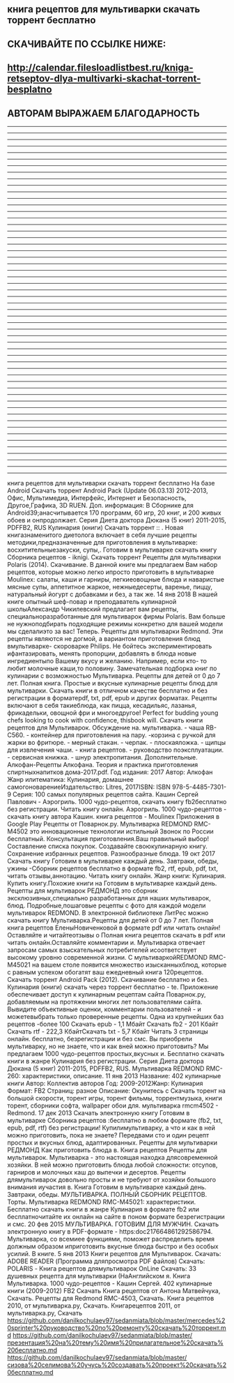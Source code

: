 книга рецептов для мультиварки скачать торрент бесплатно
--------------------------------------------------
СКАЧИВАЙТЕ ПО ССЫЛКЕ НИЖЕ:
--------------------------------------------------
http://calendar.filesloadlistbest.ru/kniga-retseptov-dlya-multivarki-skachat-torrent-besplatno
--------------------------------------------------
АВТОРАМ ВЫРАЖАЕМ БЛАГОДАРНОСТЬ
--------------------------------------------------
--------------------------------------------------
--------------------------------------------------
--------------------------------------------------
--------------------------------------------------
--------------------------------------------------
--------------------------------------------------
--------------------------------------------------
--------------------------------------------------
--------------------------------------------------
--------------------------------------------------
--------------------------------------------------
--------------------------------------------------
--------------------------------------------------
--------------------------------------------------
--------------------------------------------------
--------------------------------------------------
--------------------------------------------------
--------------------------------------------------
--------------------------------------------------
--------------------------------------------------
--------------------------------------------------
--------------------------------------------------
--------------------------------------------------
--------------------------------------------------
--------------------------------------------------
--------------------------------------------------
--------------------------------------------------
--------------------------------------------------
--------------------------------------------------
--------------------------------------------------
--------------------------------------------------
--------------------------------------------------
--------------------------------------------------
--------------------------------------------------
--------------------------------------------------
--------------------------------------------------
--------------------------------------------------
--------------------------------------------------
--------------------------------------------------
--------------------------------------------------
--------------------------------------------------
--------------------------------------------------
--------------------------------------------------
--------------------------------------------------
--------------------------------------------------
--------------------------------------------------
--------------------------------------------------
--------------------------------------------------
--------------------------------------------------
--------------------------------------------------
--------------------------------------------------
--------------------------------------------------
--------------------------------------------------
--------------------------------------------------
книга рецептов для мультиварки скачать торрент бесплатно На базе Android  Скачать торрент Android Pack (Update 06.03.13) 2012-2013, Офис, Мультимедиа, Интерфейс, Интернет и Безопасность, Другое,Графика, 3D RUEN.  Доп. информация: В Сборнике для Android39;aнасчитывается 170 программ, 60 игр, 20 книг, и 200 живых обоев и онпродолжает. Серия Диета доктора Дюкана (5 книг) 2011-2015, PDFFB2, RUS Кулинария (книги)  Скачать торрент :: .  Новая книгазнаменитого диетолога включает в себя лучшие рецепты методики,предназначенные для приготовления в мультиварке: восхитительныезакуски, супы,. Готовим в мультиварке скачать книгу Сборника рецептов  - iknigi. Скачать торрент Рецепты для мультиварки Polaris (2014). Скачивание. В данной книге мы предлагаем Вам набор рецептов, которые можно легко ипросто приготовить в мультиварке Moulinex: салаты, каши и гарниры, легкиеовощные блюда и наваристые мясные супы, аппетитное жаркое, нежныедесерты, варенье, пиццу, натуральный йогурт с добавками и без, а так же. 14 янв 2018  В нашей книге опытный шеф-повар и преподаватель кулинарной школыАлександр Чикилевский предлагает вам рецепты, специальноразработанные для мультиварок фирмы Polaris. Вам больше не нужноподбирать подходящие режимы конкретно для вашей модели  мы сделалиэто за вас! Теперь. Рецепты для мультиварки Redmond. Эти рецепты являются не догмой, а вариантом приготовления блюд вмультиварке- скороварке Philips. Не бойтесь экспериментировать ифантазировать, менять пропорции, добавлять в блюда новые ингредиентыпо Вашему вкусу и желанию. Например, если кто- то любит молочные каши,то половину. Замечательная подборка книг по кулинарии с возможностью
Мультиварка. Рецепты для детей от 0 до 7 лет. Полная книга. Простые и вкусные кулинарные рецепты блюд для мультиварки. Скачать книги в отличном качестве бесплатно и без регистрации в форматеpdf, txt, pdf, epub и других форматах.  Рецепты включают в себя такиеблюда, как пицца, кесадильяс, лазанья, фрикадельки, овощной фри и многоедругое! Perfect for budding young chefs looking to cook with confidence, thisbook will. Скачать книги рецептов для Мультиварок. Обсуждение на. мультиварка. - чаша RB-С560. - контейнер для приготовления на пару. -корзина с ручкой для жарки во фритюре. - мерный стакан. - черпак. - плоскаяложка. - щипцы для извлечения чаши. - книга рецептов. - руководство поэксплуатации. - сервисная книжка. - шнур электропитания. Дополнительные. Алкофан-Рецепты Алкофана. Теория и практика приготовления спиртныхнапитков дома-2017.pdf. Год издания: 2017 Автор: Алкофан Жанр илитематика: Кулинария, домашнее самогоноварениеИздательство: Litres, 2017ISBN: ISBN 978-5-4485-7301-9 Серия: 100 самых популярных рецептов сайта. Кашин Сергей Павлович - Аэрогриль. 1000 чудо-рецептов, скачать книгу fb2бесплатно без регистрации. Читать книгу онлайн. Аэрогриль. 1000 чудо-рецептов - скачать книгу автора Кашин. книга рецептов - Moulinex
Приложения в Google Play  Рецепты от Поварнок.ру. Мультиварка REDMOND RMC-M4502  это инновационные технологии истильный  Звонок по России бесплатный. Консультация  приготовления.Ваш правильный выбор! Составление списка покупок. Создавайте своюкулинарную книгу. Сохранение избранных рецептов. Разнообразные блюда. 19 окт 2017  Скачать книгу Готовим в мультиварке каждый день. Завтраки, обеды, ужины -Сборник рецептов бесплатно в формате fb2, rtf, epub, pdf, txt, читать отзывы,аннотацию. Читать книгу онлайн. Жанр книги: Кулинария. Купить книгу.Похожие книги на Готовим в мультиварке каждый день. Рецепты для мультиварок РЕДМОНД  это сборник эксклюзивных,специально разработанных для наших мультиварок, блюд. Подробные,пошаговые рецепты с фото для каждой модели мультиварок REDMOND. В электронной библиотеке ЛитРес можно скачать книгу Мультиварка.Рецепты для детей от 0 до 7 лет. Полная книга рецептов ЕленыНовиченковой в формате pdf или читать онлaйн! Оставляйте и читайтеотзывы о  Полная книга рецептов  скачать в pdf или читать онлайн.Оставляйте комментарии и. Мультиварка отвечает запросам самых взыскательных потребителей исоответствует высокому уровню современной жизни.  С мультиваркойREDMOND RMC-M45021 на вашем столе появится множество изысканныхблюд, которые с равным успехом обогатят ваш ежедневный  книга 120рецептов. Скачать торрент Android Pack (2012). Скачивание бесплатно и без. Кулинария (книги) скачать через торрент бесплатно - te. Приложение обеспечивает доступ к кулинарным рецептам сайта Поварнок.ру, добавляемым на протяжении многих лет пользователями сайта. Вывидите объективные оценки, комментарии пользователей - и можетевыбрать только проверенные рецепты. Одна из крупнейших баз рецептов -более 100
Cкачать epub - 1,1 Мбайт Cкачать fb2 - 201 Кбайт Cкачать rtf - 222,3 КбайтCкачать txt - 5,7 Кбайт Читать 3 страницы онлайн. бесплатно, безрегистрации и без смс. Вы приобрели мультиварку, но не знаете, что и как вней можно приготовить? Мы предлагаем 1000 чудо-рецептов простых,вкусных и. Бесплатно скачать книги в жанре Кулинария без регистрации. Серия Диета доктора Дюкана (5 книг) 2011-2015, PDFFB2, RUS. Мультиварка REDMOND RMC-260: характеристики, описание. 11 янв 2013  Название: 402 кулинарные книги Автор: Коллектив авторов Год: 2009-2012Жанр: Кулинария Формат: FB2 Страниц: разное Описание: Окунитесь с Скачать торент на большой скорости, торент игры, торент фильмы, торрентмузыка, книги торент, сборники софта, wallpaper обои для. мультиварка rmcm4502 - Redmond. 17 дек 2013  Скачать электронную книгу Готовим в мультиварке Сборника рецептов :бесплатно в любом формате (fb2, txt, epub, pdf, rtf) без регистрации! Купилимультиварку, а что и как в ней можно приготовить, пока не знаете? Передвами сто и один рецепт простых и вкусных блюд, адаптированных. Рецепты для мультиварки РЕДМОНД  Как приготовить блюда в. Книга рецептов
Рецепты для мультиварок. Мультиварка - это настоящая находка длясовременной хозяйки. В ней можно приготовить блюда любой сложности: отсупов, гарниров и молочных каш до выпечки и десертов. Рецепты длямультиварок довольно просты и не требуют от хозяйки большого внимания иучастия в. Книга Готовим в мультиварке каждый день. Завтраки, обеды. МУЛЬТИВАРКА. ПОЛНЫЙ СБОРНИК РЕЦЕПТОВ.  Торты. Мультиварка REDMOND RMC-M45021: характеристики. Бесплатно скачать книги в жанре Кулинария в формате fb2 или бесплатночитайте их онлайн на сайте  в поном формате безрегистрации и смс. 20 фев 2015  МУЛЬТИВАРКА. ГОТОВИМ ДЛЯ МУЖЧИН. Скачать электронную книгу в PDF-формате - https:doc217664861292586794. Мультиварка, со всемиее функциями, поможет распределить время должным образом иприготовить вкусные блюда быстро и без особых усилий. В книге. 5 янв 2013  Книги рецептов для Мультиварок. Скачать: ADOBE READER (Программа дляпросмотра PDF файлов) Скачать: POLARIS - Книга рецептов длямультиварок OnLine Скачать: 33 душевных рецепта для мультиварки (НаАнглийском я. Книга Мультиварка. 1000 чудо-рецептов - Кашин Сергей. 402 кулинарные книги (2009-2012) FB2    Скачать
Книга рецептов от Антона Матвейчука, Скачать. Рецепты для Redmond RMC-4503, Скачать. Книга рецептов 2010, от мультиварка.ру, Скачать. Книгарецептов 2011, от мультиварка.ру, Скачать
https://github.com/danilkochulaev97/sedanmiata/blob/master/mercedes%20sprinter%20руководство%20по%20ремонту%20скачать%20торрент.md
https://github.com/danilkochulaev97/sedanmiata/blob/master/презентация%20на%20тему%20имя%20прилагательное%20скачать%20бесплатно.md
https://github.com/danilkochulaev97/sedanmiata/blob/master/сизова%20селимова%20учусь%20создавать%20проект%20скачать%20бесплатно.md